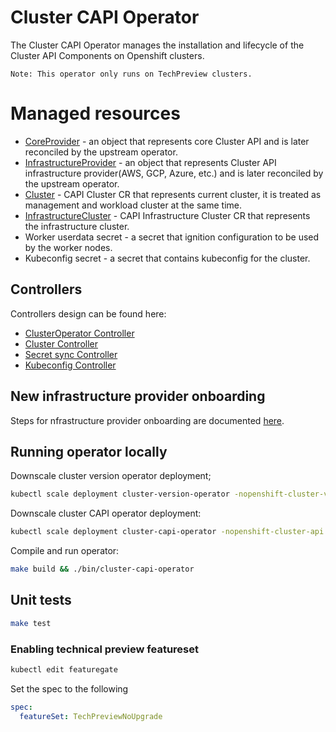 # Cluster CAPI Operator

The Cluster CAPI Operator manages the installation and lifecycle of the Cluster API Components on Openshift clusters.

```
Note: This operator only runs on TechPreview clusters.
```

# Managed resources

- [CoreProvider](https://github.com/kubernetes-sigs/cluster-api-operator/blob/main/api/v1alpha1/coreprovider_types.go) - an object that represents core Cluster API and is later reconciled by the upstream operator.
- [InfrastructureProvider](https://github.com/kubernetes-sigs/cluster-api-operator/blob/main/api/v1alpha1/infrastructureprovider_types.go) - an object that represents Cluster API infrastructure provider(AWS, GCP, Azure, etc.) 
and is later reconciled by the upstream operator.
- [Cluster](https://cluster-api.sigs.k8s.io/developer/architecture/controllers/cluster.html) - CAPI Cluster CR that
represents current cluster, it is treated as management and workload cluster at the same time.
- [InfrastructureCluster](https://cluster-api.sigs.k8s.io/developer/providers/cluster-infrastructure.html) - CAPI Infrastructure Cluster CR that represents the infrastructure cluster.
- Worker userdata secret - a secret that ignition configuration to be used by the worker nodes.
- Kubeconfig secret - a secret that contains kubeconfig for the cluster.

## Controllers

Controllers design can be found here:
- [ClusterOperator Controller](docs/controllers/clusteroperator.md)
- [Cluster Controller](docs/controllers/cluster.md)
- [Secret sync Controller](docs/controllers/secretsync.md)
- [Kubeconfig Controller](docs/controllers/kubeconfig.md)

## New infrastructure provider onboarding

Steps for nfrastructure provider onboarding are documented [here](docs/provideronboarding.md).

## Running operator locally

Downscale cluster version operator deployment;

```sh
kubectl scale deployment cluster-version-operator -nopenshift-cluster-version --replicas=0
```

Downscale cluster CAPI operator deployment:

```sh
kubectl scale deployment cluster-capi-operator -nopenshift-cluster-api --replicas=0
```

Compile and run operator:

```sh
make build && ./bin/cluster-capi-operator
```

## Unit tests

```sh
make test
```

### Enabling technical preview featureset

```sh
kubectl edit featuregate
```

Set the spec to the following

```yaml
spec:
  featureSet: TechPreviewNoUpgrade
```
